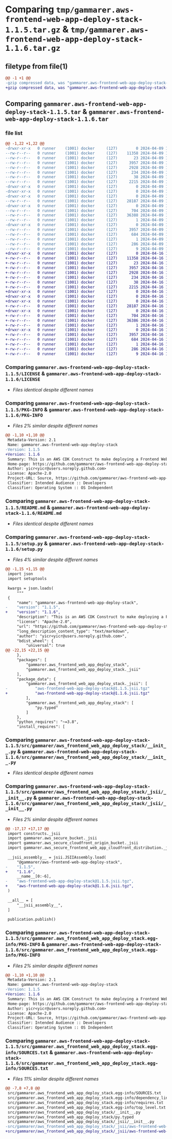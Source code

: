 # Comparing `tmp/gammarer.aws-frontend-web-app-deploy-stack-1.1.5.tar.gz` & `tmp/gammarer.aws-frontend-web-app-deploy-stack-1.1.6.tar.gz`

## filetype from file(1)

```diff
@@ -1 +1 @@
-gzip compressed data, was "gammarer.aws-frontend-web-app-deploy-stack-1.1.5.tar", last modified: Tue Apr  9 19:13:22 2024, max compression
+gzip compressed data, was "gammarer.aws-frontend-web-app-deploy-stack-1.1.6.tar", last modified: Tue Apr 16 19:15:32 2024, max compression
```

## Comparing `gammarer.aws-frontend-web-app-deploy-stack-1.1.5.tar` & `gammarer.aws-frontend-web-app-deploy-stack-1.1.6.tar`

### file list

```diff
@@ -1,22 +1,22 @@
-drwxr-xr-x   0 runner    (1001) docker     (127)        0 2024-04-09 19:13:22.389634 gammarer.aws-frontend-web-app-deploy-stack-1.1.5/
--rw-r--r--   0 runner    (1001) docker     (127)    11358 2024-04-09 19:13:09.000000 gammarer.aws-frontend-web-app-deploy-stack-1.1.5/LICENSE
--rw-r--r--   0 runner    (1001) docker     (127)       23 2024-04-09 19:13:09.000000 gammarer.aws-frontend-web-app-deploy-stack-1.1.5/MANIFEST.in
--rw-r--r--   0 runner    (1001) docker     (127)     3957 2024-04-09 19:13:22.389634 gammarer.aws-frontend-web-app-deploy-stack-1.1.5/PKG-INFO
--rw-r--r--   0 runner    (1001) docker     (127)     2928 2024-04-09 19:13:09.000000 gammarer.aws-frontend-web-app-deploy-stack-1.1.5/README.md
--rw-r--r--   0 runner    (1001) docker     (127)      234 2024-04-09 19:13:09.000000 gammarer.aws-frontend-web-app-deploy-stack-1.1.5/pyproject.toml
--rw-r--r--   0 runner    (1001) docker     (127)       38 2024-04-09 19:13:22.389634 gammarer.aws-frontend-web-app-deploy-stack-1.1.5/setup.cfg
--rw-r--r--   0 runner    (1001) docker     (127)     2215 2024-04-09 19:13:09.000000 gammarer.aws-frontend-web-app-deploy-stack-1.1.5/setup.py
-drwxr-xr-x   0 runner    (1001) docker     (127)        0 2024-04-09 19:13:22.385634 gammarer.aws-frontend-web-app-deploy-stack-1.1.5/src/
-drwxr-xr-x   0 runner    (1001) docker     (127)        0 2024-04-09 19:13:22.385634 gammarer.aws-frontend-web-app-deploy-stack-1.1.5/src/gammarer/
-drwxr-xr-x   0 runner    (1001) docker     (127)        0 2024-04-09 19:13:22.385634 gammarer.aws-frontend-web-app-deploy-stack-1.1.5/src/gammarer/aws_frontend_web_app_deploy_stack/
--rw-r--r--   0 runner    (1001) docker     (127)    28187 2024-04-09 19:13:09.000000 gammarer.aws-frontend-web-app-deploy-stack-1.1.5/src/gammarer/aws_frontend_web_app_deploy_stack/__init__.py
-drwxr-xr-x   0 runner    (1001) docker     (127)        0 2024-04-09 19:13:22.385634 gammarer.aws-frontend-web-app-deploy-stack-1.1.5/src/gammarer/aws_frontend_web_app_deploy_stack/_jsii/
--rw-r--r--   0 runner    (1001) docker     (127)      704 2024-04-09 19:13:09.000000 gammarer.aws-frontend-web-app-deploy-stack-1.1.5/src/gammarer/aws_frontend_web_app_deploy_stack/_jsii/__init__.py
--rw-r--r--   0 runner    (1001) docker     (127)    36388 2024-04-09 19:13:09.000000 gammarer.aws-frontend-web-app-deploy-stack-1.1.5/src/gammarer/aws_frontend_web_app_deploy_stack/_jsii/aws-frontend-web-app-deploy-stack@1.1.5.jsii.tgz
--rw-r--r--   0 runner    (1001) docker     (127)        1 2024-04-09 19:13:09.000000 gammarer.aws-frontend-web-app-deploy-stack-1.1.5/src/gammarer/aws_frontend_web_app_deploy_stack/py.typed
-drwxr-xr-x   0 runner    (1001) docker     (127)        0 2024-04-09 19:13:22.385634 gammarer.aws-frontend-web-app-deploy-stack-1.1.5/src/gammarer.aws_frontend_web_app_deploy_stack.egg-info/
--rw-r--r--   0 runner    (1001) docker     (127)     3957 2024-04-09 19:13:22.000000 gammarer.aws-frontend-web-app-deploy-stack-1.1.5/src/gammarer.aws_frontend_web_app_deploy_stack.egg-info/PKG-INFO
--rw-r--r--   0 runner    (1001) docker     (127)      684 2024-04-09 19:13:22.000000 gammarer.aws-frontend-web-app-deploy-stack-1.1.5/src/gammarer.aws_frontend_web_app_deploy_stack.egg-info/SOURCES.txt
--rw-r--r--   0 runner    (1001) docker     (127)        1 2024-04-09 19:13:22.000000 gammarer.aws-frontend-web-app-deploy-stack-1.1.5/src/gammarer.aws_frontend_web_app_deploy_stack.egg-info/dependency_links.txt
--rw-r--r--   0 runner    (1001) docker     (127)      286 2024-04-09 19:13:22.000000 gammarer.aws-frontend-web-app-deploy-stack-1.1.5/src/gammarer.aws_frontend_web_app_deploy_stack.egg-info/requires.txt
--rw-r--r--   0 runner    (1001) docker     (127)        9 2024-04-09 19:13:22.000000 gammarer.aws-frontend-web-app-deploy-stack-1.1.5/src/gammarer.aws_frontend_web_app_deploy_stack.egg-info/top_level.txt
+drwxr-xr-x   0 runner    (1001) docker     (127)        0 2024-04-16 19:15:32.127126 gammarer.aws-frontend-web-app-deploy-stack-1.1.6/
+-rw-r--r--   0 runner    (1001) docker     (127)    11358 2024-04-16 19:15:20.000000 gammarer.aws-frontend-web-app-deploy-stack-1.1.6/LICENSE
+-rw-r--r--   0 runner    (1001) docker     (127)       23 2024-04-16 19:15:20.000000 gammarer.aws-frontend-web-app-deploy-stack-1.1.6/MANIFEST.in
+-rw-r--r--   0 runner    (1001) docker     (127)     3957 2024-04-16 19:15:32.127126 gammarer.aws-frontend-web-app-deploy-stack-1.1.6/PKG-INFO
+-rw-r--r--   0 runner    (1001) docker     (127)     2928 2024-04-16 19:15:20.000000 gammarer.aws-frontend-web-app-deploy-stack-1.1.6/README.md
+-rw-r--r--   0 runner    (1001) docker     (127)      234 2024-04-16 19:15:20.000000 gammarer.aws-frontend-web-app-deploy-stack-1.1.6/pyproject.toml
+-rw-r--r--   0 runner    (1001) docker     (127)       38 2024-04-16 19:15:32.127126 gammarer.aws-frontend-web-app-deploy-stack-1.1.6/setup.cfg
+-rw-r--r--   0 runner    (1001) docker     (127)     2215 2024-04-16 19:15:20.000000 gammarer.aws-frontend-web-app-deploy-stack-1.1.6/setup.py
+drwxr-xr-x   0 runner    (1001) docker     (127)        0 2024-04-16 19:15:32.127126 gammarer.aws-frontend-web-app-deploy-stack-1.1.6/src/
+drwxr-xr-x   0 runner    (1001) docker     (127)        0 2024-04-16 19:15:32.127126 gammarer.aws-frontend-web-app-deploy-stack-1.1.6/src/gammarer/
+drwxr-xr-x   0 runner    (1001) docker     (127)        0 2024-04-16 19:15:32.127126 gammarer.aws-frontend-web-app-deploy-stack-1.1.6/src/gammarer/aws_frontend_web_app_deploy_stack/
+-rw-r--r--   0 runner    (1001) docker     (127)    28187 2024-04-16 19:15:20.000000 gammarer.aws-frontend-web-app-deploy-stack-1.1.6/src/gammarer/aws_frontend_web_app_deploy_stack/__init__.py
+drwxr-xr-x   0 runner    (1001) docker     (127)        0 2024-04-16 19:15:32.127126 gammarer.aws-frontend-web-app-deploy-stack-1.1.6/src/gammarer/aws_frontend_web_app_deploy_stack/_jsii/
+-rw-r--r--   0 runner    (1001) docker     (127)      704 2024-04-16 19:15:20.000000 gammarer.aws-frontend-web-app-deploy-stack-1.1.6/src/gammarer/aws_frontend_web_app_deploy_stack/_jsii/__init__.py
+-rw-r--r--   0 runner    (1001) docker     (127)    36386 2024-04-16 19:15:20.000000 gammarer.aws-frontend-web-app-deploy-stack-1.1.6/src/gammarer/aws_frontend_web_app_deploy_stack/_jsii/aws-frontend-web-app-deploy-stack@1.1.6.jsii.tgz
+-rw-r--r--   0 runner    (1001) docker     (127)        1 2024-04-16 19:15:20.000000 gammarer.aws-frontend-web-app-deploy-stack-1.1.6/src/gammarer/aws_frontend_web_app_deploy_stack/py.typed
+drwxr-xr-x   0 runner    (1001) docker     (127)        0 2024-04-16 19:15:32.127126 gammarer.aws-frontend-web-app-deploy-stack-1.1.6/src/gammarer.aws_frontend_web_app_deploy_stack.egg-info/
+-rw-r--r--   0 runner    (1001) docker     (127)     3957 2024-04-16 19:15:32.000000 gammarer.aws-frontend-web-app-deploy-stack-1.1.6/src/gammarer.aws_frontend_web_app_deploy_stack.egg-info/PKG-INFO
+-rw-r--r--   0 runner    (1001) docker     (127)      684 2024-04-16 19:15:32.000000 gammarer.aws-frontend-web-app-deploy-stack-1.1.6/src/gammarer.aws_frontend_web_app_deploy_stack.egg-info/SOURCES.txt
+-rw-r--r--   0 runner    (1001) docker     (127)        1 2024-04-16 19:15:32.000000 gammarer.aws-frontend-web-app-deploy-stack-1.1.6/src/gammarer.aws_frontend_web_app_deploy_stack.egg-info/dependency_links.txt
+-rw-r--r--   0 runner    (1001) docker     (127)      286 2024-04-16 19:15:32.000000 gammarer.aws-frontend-web-app-deploy-stack-1.1.6/src/gammarer.aws_frontend_web_app_deploy_stack.egg-info/requires.txt
+-rw-r--r--   0 runner    (1001) docker     (127)        9 2024-04-16 19:15:32.000000 gammarer.aws-frontend-web-app-deploy-stack-1.1.6/src/gammarer.aws_frontend_web_app_deploy_stack.egg-info/top_level.txt
```

### Comparing `gammarer.aws-frontend-web-app-deploy-stack-1.1.5/LICENSE` & `gammarer.aws-frontend-web-app-deploy-stack-1.1.6/LICENSE`

 * *Files identical despite different names*

### Comparing `gammarer.aws-frontend-web-app-deploy-stack-1.1.5/PKG-INFO` & `gammarer.aws-frontend-web-app-deploy-stack-1.1.6/PKG-INFO`

 * *Files 2% similar despite different names*

```diff
@@ -1,10 +1,10 @@
 Metadata-Version: 2.1
 Name: gammarer.aws-frontend-web-app-deploy-stack
-Version: 1.1.5
+Version: 1.1.6
 Summary: This is an AWS CDK Construct to make deploying a Frontend Web App (SPA) deploy to S3 behind CloudFront.
 Home-page: https://github.com/gammarer/aws-frontend-web-app-deploy-stack.git
 Author: yicr<yicr@users.noreply.github.com>
 License: Apache-2.0
 Project-URL: Source, https://github.com/gammarer/aws-frontend-web-app-deploy-stack.git
 Classifier: Intended Audience :: Developers
 Classifier: Operating System :: OS Independent
```

### Comparing `gammarer.aws-frontend-web-app-deploy-stack-1.1.5/README.md` & `gammarer.aws-frontend-web-app-deploy-stack-1.1.6/README.md`

 * *Files identical despite different names*

### Comparing `gammarer.aws-frontend-web-app-deploy-stack-1.1.5/setup.py` & `gammarer.aws-frontend-web-app-deploy-stack-1.1.6/setup.py`

 * *Files 4% similar despite different names*

```diff
@@ -1,15 +1,15 @@
 import json
 import setuptools
 
 kwargs = json.loads(
     """
 {
     "name": "gammarer.aws-frontend-web-app-deploy-stack",
-    "version": "1.1.5",
+    "version": "1.1.6",
     "description": "This is an AWS CDK Construct to make deploying a Frontend Web App (SPA) deploy to S3 behind CloudFront.",
     "license": "Apache-2.0",
     "url": "https://github.com/gammarer/aws-frontend-web-app-deploy-stack.git",
     "long_description_content_type": "text/markdown",
     "author": "yicr<yicr@users.noreply.github.com>",
     "bdist_wheel": {
         "universal": true
@@ -22,15 +22,15 @@
     },
     "packages": [
         "gammarer.aws_frontend_web_app_deploy_stack",
         "gammarer.aws_frontend_web_app_deploy_stack._jsii"
     ],
     "package_data": {
         "gammarer.aws_frontend_web_app_deploy_stack._jsii": [
-            "aws-frontend-web-app-deploy-stack@1.1.5.jsii.tgz"
+            "aws-frontend-web-app-deploy-stack@1.1.6.jsii.tgz"
         ],
         "gammarer.aws_frontend_web_app_deploy_stack": [
             "py.typed"
         ]
     },
     "python_requires": "~=3.8",
     "install_requires": [
```

### Comparing `gammarer.aws-frontend-web-app-deploy-stack-1.1.5/src/gammarer/aws_frontend_web_app_deploy_stack/__init__.py` & `gammarer.aws-frontend-web-app-deploy-stack-1.1.6/src/gammarer/aws_frontend_web_app_deploy_stack/__init__.py`

 * *Files identical despite different names*

### Comparing `gammarer.aws-frontend-web-app-deploy-stack-1.1.5/src/gammarer/aws_frontend_web_app_deploy_stack/_jsii/__init__.py` & `gammarer.aws-frontend-web-app-deploy-stack-1.1.6/src/gammarer/aws_frontend_web_app_deploy_stack/_jsii/__init__.py`

 * *Files 2% similar despite different names*

```diff
@@ -17,17 +17,17 @@
 import constructs._jsii
 import gammarer.aws_secure_bucket._jsii
 import gammarer.aws_secure_cloudfront_origin_bucket._jsii
 import gammarer.aws_secure_frontend_web_app_cloudfront_distribution._jsii
 
 __jsii_assembly__ = jsii.JSIIAssembly.load(
     "@gammarer/aws-frontend-web-app-deploy-stack",
-    "1.1.5",
+    "1.1.6",
     __name__[0:-6],
-    "aws-frontend-web-app-deploy-stack@1.1.5.jsii.tgz",
+    "aws-frontend-web-app-deploy-stack@1.1.6.jsii.tgz",
 )
 
 __all__ = [
     "__jsii_assembly__",
 ]
 
 publication.publish()
```

### Comparing `gammarer.aws-frontend-web-app-deploy-stack-1.1.5/src/gammarer.aws_frontend_web_app_deploy_stack.egg-info/PKG-INFO` & `gammarer.aws-frontend-web-app-deploy-stack-1.1.6/src/gammarer.aws_frontend_web_app_deploy_stack.egg-info/PKG-INFO`

 * *Files 2% similar despite different names*

```diff
@@ -1,10 +1,10 @@
 Metadata-Version: 2.1
 Name: gammarer.aws-frontend-web-app-deploy-stack
-Version: 1.1.5
+Version: 1.1.6
 Summary: This is an AWS CDK Construct to make deploying a Frontend Web App (SPA) deploy to S3 behind CloudFront.
 Home-page: https://github.com/gammarer/aws-frontend-web-app-deploy-stack.git
 Author: yicr<yicr@users.noreply.github.com>
 License: Apache-2.0
 Project-URL: Source, https://github.com/gammarer/aws-frontend-web-app-deploy-stack.git
 Classifier: Intended Audience :: Developers
 Classifier: Operating System :: OS Independent
```

### Comparing `gammarer.aws-frontend-web-app-deploy-stack-1.1.5/src/gammarer.aws_frontend_web_app_deploy_stack.egg-info/SOURCES.txt` & `gammarer.aws-frontend-web-app-deploy-stack-1.1.6/src/gammarer.aws_frontend_web_app_deploy_stack.egg-info/SOURCES.txt`

 * *Files 11% similar despite different names*

```diff
@@ -7,8 +7,8 @@
 src/gammarer.aws_frontend_web_app_deploy_stack.egg-info/SOURCES.txt
 src/gammarer.aws_frontend_web_app_deploy_stack.egg-info/dependency_links.txt
 src/gammarer.aws_frontend_web_app_deploy_stack.egg-info/requires.txt
 src/gammarer.aws_frontend_web_app_deploy_stack.egg-info/top_level.txt
 src/gammarer/aws_frontend_web_app_deploy_stack/__init__.py
 src/gammarer/aws_frontend_web_app_deploy_stack/py.typed
 src/gammarer/aws_frontend_web_app_deploy_stack/_jsii/__init__.py
-src/gammarer/aws_frontend_web_app_deploy_stack/_jsii/aws-frontend-web-app-deploy-stack@1.1.5.jsii.tgz
+src/gammarer/aws_frontend_web_app_deploy_stack/_jsii/aws-frontend-web-app-deploy-stack@1.1.6.jsii.tgz
```

